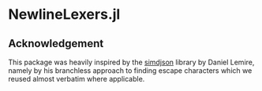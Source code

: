 # NewlineLexers.jl

## Acknowledgement

This package was heavily inspired by the [simdjson](https://github.com/simdjson/simdjson) library by Daniel Lemire, namely by his branchless approach to finding escape characters which we reused almost verbatim where applicable.